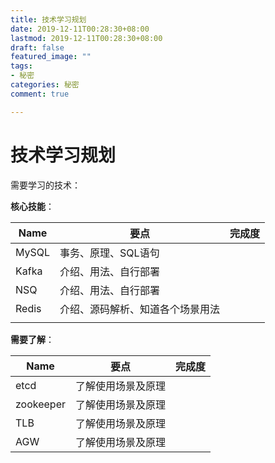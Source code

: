```yaml
---
title: 技术学习规划
date: 2019-12-11T00:28:30+08:00
lastmod: 2019-12-11T00:28:30+08:00
draft: false
featured_image: ""
tags:
- 秘密
categories: 秘密
comment: true

---
```


# 技术学习规划

需要学习的技术：

**核心技能**：

| Name  | 要点                             | 完成度 |
| ----- | -------------------------------- | ------ |
| MySQL | 事务、原理、SQL语句              |        |
| Kafka | 介绍、用法、自行部署             |        |
| NSQ   | 介绍、用法、自行部署             |        |
| Redis | 介绍、源码解析、知道各个场景用法 |        |
|       |                                  |        |

**需要了解**：

| Name      | 要点               | 完成度 |
| --------- | ------------------ | ------ |
| etcd      | 了解使用场景及原理 |        |
| zookeeper | 了解使用场景及原理 |        |
| TLB       | 了解使用场景及原理 |        |
| AGW       | 了解使用场景及原理 |        |

